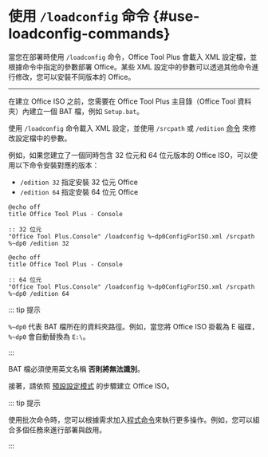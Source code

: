 # 使用 `/loadconfig` 命令 {#use-loadconfig-commands}

當您在部署時使用 `/loadconfig` 命令，Office Tool Plus 會載入 XML 設定檔，並根據命令中指定的參數部署 Office。某些 XML 設定中的參數可以透過其他命令進行修改，您可以安裝不同版本的 Office。

---

在建立 Office ISO 之前，您需要在 Office Tool Plus 主目錄（Office Tool 資料夾）內建立一個 BAT 檔，例如 `Setup.bat`。

使用 `/loadconfig` 命令載入 XML 設定，並使用 `/srcpath` 或 `/edition` [命令](/zh-tw/usage/command/application#commands) 來修改設定檔中的參數。

例如，如果您建立了一個同時包含 32 位元和 64 位元版本的 Office ISO，可以使用以下命令安裝對應的版本：

- `/edition 32` 指定安裝 32 位元 Office
- `/edition 64` 指定安裝 64 位元 Office

```batch
@echo off
title Office Tool Plus - Console

:: 32 位元
"Office Tool Plus.Console" /loadconfig %~dp0ConfigForISO.xml /srcpath %~dp0 /edition 32
```

```batch
@echo off
title Office Tool Plus - Console

:: 64 位元
"Office Tool Plus.Console" /loadconfig %~dp0ConfigForISO.xml /srcpath %~dp0 /edition 64
```

::: tip 提示

`%~dp0` 代表 BAT 檔所在的資料夾路徑。例如，當您將 Office ISO 掛載為 E 磁碟，`%~dp0` 會自動替換為 `E:\`。

:::

BAT 檔必須使用英文名稱 **否則將無法識別**。

接著，請依照 [預設設定模式](default-config.md) 的步驟建立 Office ISO。

::: tip 提示

使用批次命令時，您可以根據需求加入[程式命令](/zh-tw/usage/command/application)來執行更多操作。例如，您可以組合多個任務來進行部署與啟用。

:::
